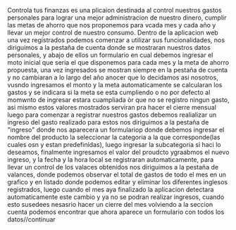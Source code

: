 Controla tus finanzas es una plicaion destinada al control nuestros gastos personales para lograr una mejor administracion de nuestro dinero, cumplir las metas de ahorro que nos proponemos para vcada mes y cada año y llevar un mejor control de nuestro consumo. 
Dentro de la aplicacion web una vez registrados podemos comenzar a utilizar sus funcionalidades, nos diriguimos a la pestaña de cuenta donde se mostraran nuestros datos personales, y abajo de ellos un formulario en cual debemos ingresar el moto inicial que seria el que disponemos para cada mes y la meta de ahorro propuesta, una vez ingresados se mostran siempre en la pestaña de cuenta y no cambiaran a lo largo del año anocer que lo decidamos asi nosotros, vusndo ingresamos el monto y la meta automaticamente se calcularan los gastos y se indicara si la meta se esta cumpliendo o no por defecto al momwnto de ingresar estara cuampliada òr que no se registro ningun gasto, asi mismo estos valores mostrados serviran pra hacer el cierre mensual  luego para comenzar a registrar nuestros gastos debemos realializar un ingreso del gasto realizado para estos nos diriguimos a la pestaña de "ingreso" donde nos aparecera un formulariop donde debemos ingresar el nombre del producto la seleccionar la categoria a la que corresponde(las cuales osn y estan predefinidas), luego ingresar la subcategoria si haci lo deseamos, finalmente ingresamos el valor del proudcto ygraabmos el nuevo ingreso, y la fecha y la hora local se registraran automaticamente, para llevar un control de los valaces obtenidos nos diriguimos a la pestaña de valances, donde podemos observar el total de gastos de todo el mes en un grafico y en listado donde podemos editar y eliminar los diferentes inglesos registrados, luego cuando el mes aya finalizado la aplicacion detectara automaticamente este cambio y ya no se podran realizar ingresos, cuando esto susedees nesasrio hacer un cierre del mes volviendo a la seccion cuenta podemos encontrar que ahora aparece un formulario con todos los datos//continuar   


